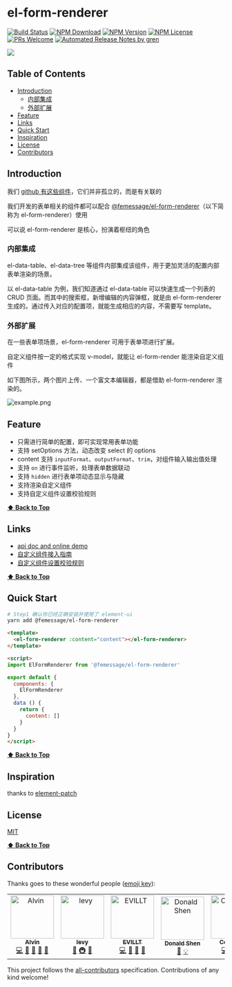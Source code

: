 # el-form-renderer

[![Build Status](https://travis-ci.com/FEMessage/el-form-renderer.svg?branch=master)](https://travis-ci.com/FEMessage/el-form-renderer)
[![NPM Download](https://img.shields.io/npm/dm/@femessage/el-form-renderer.svg)](https://www.npmjs.com/package/@femessage/el-form-renderer)
[![NPM Version](https://img.shields.io/npm/v/@femessage/el-form-renderer.svg)](https://www.npmjs.com/package/@femessage/el-form-renderer)
[![NPM License](https://img.shields.io/npm/l/@femessage/el-form-renderer.svg)](https://github.com/FEMessage/el-form-renderer/blob/master/LICENSE)
[![PRs Welcome](https://img.shields.io/badge/PRs-welcome-brightgreen.svg)](https://github.com/FEMessage/el-form-renderer/pulls)
[![Automated Release Notes by gren](https://img.shields.io/badge/%F0%9F%A4%96-release%20notes-00B2EE.svg)](https://github-tools.github.io/github-release-notes/)

![](https://cdn.nlark.com/yuque/0/2019/png/160590/1563849166655-0c7319bc-37f1-4ddd-94ff-13051bdd6691.png)

## Table of Contents <!-- omit in toc -->

* [Introduction](#introduction)
  * [内部集成](#内部集成)
  * [外部扩展](#外部扩展)
* [Feature](#feature)
* [Links](#links)
* [Quick Start](#quick-start)
* [Inspiration](#inspiration)
* [License](#license)
* [Contributors](#contributors)

## Introduction

我们 [github 有这些组件](https://github.com/FEMessage)，它们并非孤立的，而是有关联的

我们开发的表单相关的组件都可以配合 [@femessage/el-form-renderer](https://github.com/FEMessage/el-form-renderer)（以下简称为 el-form-renderer）使用

可以说 el-form-renderer 是核心，扮演着枢纽的角色

### 内部集成

el-data-table、el-data-tree 等组件内部集成该组件，用于更加灵活的配置内部表单渲染的场景。

以 el-data-table 为例，我们知道通过 el-data-table 可以快速生成一个列表的 CRUD 页面。而其中的搜索框，新增编辑的内容弹框，就是由 el-form-renderer 生成的。通过传入对应的配置项，就能生成相应的内容，不需要写 template。

### 外部扩展

在一些表单项场景，el-form-renderer 可用于表单项进行扩展。

自定义组件按一定的格式实现 v-model，就能让 el-form-render 能渲染自定义组件

如下图所示，两个图片上传、一个富文本编辑器，都是借助 el-form-renderer 渲染的。

![example.png](https://cdn.nlark.com/yuque/0/2019/png/160590/1562641394165-dc22af20-2863-443f-8f1a-17cd12b1f359.png#align=left&display=inline&height=1488&name=example.png&originHeight=1488&originWidth=2646&size=145427&status=done&width=2646)

## Feature

* 只需进行简单的配置，即可实现常用表单功能
* 支持 setOptions 方法，动态改变 select 的 options
* content 支持 `inputFormat`、`outputFormat`、`trim`，对组件输入输出值处理
* 支持 `on` 进行事件监听，处理表单数据联动
* 支持 `hidden` 进行表单项动态显示与隐藏
* 支持渲染自定义组件
* 支持自定义组件设置校验规则

**[⬆ Back to Top](#table-of-contents)**

## Links

* [api doc and online demo](https://femessage.github.io/el-form-renderer/)
* [自定义组件接入指南](https://github.com/femessage/el-form-renderer/blob/master/docs/guide-custom-component.md)
* [自定义组件设置校验规则](https://github.com/FEMessage/el-form-renderer/blob/master/docs/guide-custom-rules-in-custom-component.md)

**[⬆ Back to Top](#table-of-contents)**

## Quick Start

```sh
# Step1 确认你已经正确安装并使用了 element-ui
yarn add @femessage/el-form-renderer
```

```html
<template>
  <el-form-renderer :content="content"></el-form-renderer>
</template>

<script>
import ElFormRenderer from '@femessage/el-form-renderer'

export default {
  components: {
    ElFormRenderer
  },
  data () {
    return {
      content: []
    }
  }
}
</script>
```

**[⬆ Back to Top](#table-of-contents)**

## Inspiration

thanks to [element-patch](https://github.com/leezng/element-patch)

## License

[MIT](./LICENSE)

**[⬆ Back to Top](#table-of-contents)**

## Contributors

Thanks goes to these wonderful people ([emoji key](https://allcontributors.org/docs/en/emoji-key)):

<!-- ALL-CONTRIBUTORS-LIST:START - Do not remove or modify this section -->
<!-- prettier-ignore -->
<table>
  <tr>
    <td align="center"><a href="https://github.com/Alvin-Liu"><img src="https://avatars0.githubusercontent.com/u/11909145?v=4" width="100px;" alt="Alvin"/><br /><sub><b>Alvin</b></sub></a><br /><a href="https://github.com/FEMessage/el-form-renderer/commits?author=Alvin-Liu" title="Code">💻</a> <a href="#review-Alvin-Liu" title="Reviewed Pull Requests">👀</a> <a href="https://github.com/FEMessage/el-form-renderer/issues?q=author%3AAlvin-Liu" title="Bug reports">🐛</a> <a href="#blog-Alvin-Liu" title="Blogposts">📝</a> <a href="#ideas-Alvin-Liu" title="Ideas, Planning, & Feedback">🤔</a></td>
    <td align="center"><a href="http://levy.work"><img src="https://avatars3.githubusercontent.com/u/9384365?v=4" width="100px;" alt="levy"/><br /><sub><b>levy</b></sub></a><br /><a href="#review-levy9527" title="Reviewed Pull Requests">👀</a> <a href="#infra-levy9527" title="Infrastructure (Hosting, Build-Tools, etc)">🚇</a> <a href="#ideas-levy9527" title="Ideas, Planning, & Feedback">🤔</a></td>
    <td align="center"><a href="https://evila.me"><img src="https://avatars3.githubusercontent.com/u/19513289?v=4" width="100px;" alt="EVILLT"/><br /><sub><b>EVILLT</b></sub></a><br /><a href="https://github.com/FEMessage/el-form-renderer/commits?author=evillt" title="Code">💻</a> <a href="https://github.com/FEMessage/el-form-renderer/issues?q=author%3Aevillt" title="Bug reports">🐛</a> <a href="#blog-evillt" title="Blogposts">📝</a> <a href="#ideas-evillt" title="Ideas, Planning, & Feedback">🤔</a></td>
    <td align="center"><a href="https://donaldshen.github.io/portfolio"><img src="https://avatars3.githubusercontent.com/u/19591950?v=4" width="100px;" alt="Donald Shen"/><br /><sub><b>Donald Shen</b></sub></a><br /><a href="https://github.com/FEMessage/el-form-renderer/commits?author=donaldshen" title="Documentation">📖</a> <a href="#example-donaldshen" title="Examples">💡</a></td>
    <td align="center"><a href="https://colmugx.github.io"><img src="https://avatars1.githubusercontent.com/u/21327913?v=4" width="100px;" alt="ColMugX"/><br /><sub><b>ColMugX</b></sub></a><br /><a href="https://github.com/FEMessage/el-form-renderer/commits?author=colmugx" title="Code">💻</a> <a href="https://github.com/FEMessage/el-form-renderer/commits?author=colmugx" title="Tests">⚠️</a> <a href="https://github.com/FEMessage/el-form-renderer/commits?author=colmugx" title="Documentation">📖</a></td>
    <td align="center"><a href="http://67.216.223.155/resume/"><img src="https://avatars3.githubusercontent.com/u/26338853?v=4" width="100px;" alt="OuZuYu"/><br /><sub><b>OuZuYu</b></sub></a><br /><a href="https://github.com/FEMessage/el-form-renderer/issues?q=author%3AOuZuYu" title="Bug reports">🐛</a></td>
  </tr>
</table>

<!-- ALL-CONTRIBUTORS-LIST:END -->

This project follows the [all-contributors](https://github.com/all-contributors/all-contributors) specification. Contributions of any kind welcome!
